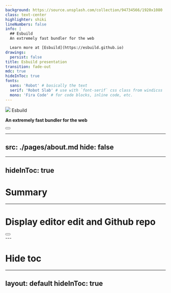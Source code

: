 ```yaml
---
background: https://source.unsplash.com/collection/94734566/1920x1080
class: text-center
highlighter: shiki
lineNumbers: false
info: |
  ## Esbuild
  An extremely fast bundler for the web

  Learn more at [Esbuild](https://esbuild.github.io)
drawings:
  persist: false
title: Esbuild presentation
transition: fade-out
mdc: true
hideInToc: true
fonts:
  sans: 'Robot' # basically the text
  serif: 'Robot Slab' # use with `font-serif` css class from windicss
  mono: 'Fira Code' # for code blocks, inline code, etc.
---
```

<div class='text-5xl'>
<img src='public/esbuild-logo.svg' class='m-0 slidev-icon-btn' />
Esbuild
</div>

**An extremely fast bundler for the web**

<div class='abs-br m-6 flex gap-2'>
<button @click='slidev.nav.openInEditor()' title='Open in Editor' class='text-xl slidev-icon-btn opacity-50 !border-none !hover:text-white'>
  <carbon:edit />
</button>
<a href='https://github.com/evanw/esbuild' target='_blank' alt='GitHub' title='Open in GitHub'
  class='text-xl slidev-icon-btn opacity-50 !border-none !hover:text-white'>
  <carbon-logo-github />
</a>
</div>

---
src: ./pages/about.md
hide: false
---

---
hideInToc: true
---
# Summary

<Toc />

---

# Display editor edit and Github repo

<div class="abs-br m-6 flex gap-2">
  <button @click="$slidev.nav.openInEditor()" title="Open in Editor" class="text-xl slidev-icon-btn opacity-50 !border-none !hover:text-white">
    <carbon:edit />
  </button>
  <a href="https://github.com/slidevjs/slidev" target="_blank" alt="GitHub" title="Open in GitHub"
    class="text-xl slidev-icon-btn opacity-50 !border-none !hover:text-white">
    <carbon-logo-github />
  </a>
</div>
---

# Hide toc
---
layout: default
hideInToc: true
---